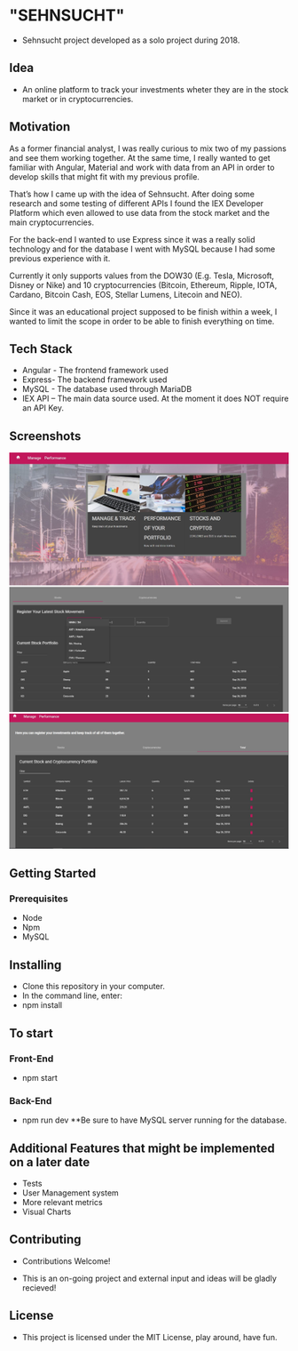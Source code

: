 # "SEHNSUCHT"

* Sehnsucht project developed as a solo project during 2018.

## Idea

* An online platform to track your investments wheter they are in the stock market or in cryptocurrencies.

## Motivation

As a former financial analyst, I was really curious to mix two of my passions and see them working together. At the same time, I really wanted to get familiar with Angular, Material and work with data from an API in order to develop skills that might fit with my previous profile.

That’s how I came up with the idea of Sehnsucht.  After doing some research and some testing of different APIs I found the IEX Developer Platform which even allowed to use data from the stock market and the main cryptocurrencies.

For the back-end I wanted to use Express since it was a really solid technology and for the database I went with MySQL because I had some previous experience with it.

Currently it only supports values from the DOW30 (E.g. Tesla, Microsoft, Disney or Nike) and 10 cryptocurrencies (Bitcoin, Ethereum, Ripple, IOTA, Cardano, Bitcoin Cash, EOS, Stellar Lumens, Litecoin and NEO).

Since it was an educational project supposed to be finish within a week, I wanted to  limit the scope in order to be able to finish everything on time.

## Tech Stack
* Angular - The frontend framework used
* Express- The backend framework used
* MySQL - The database used through MariaDB
* IEX API – The main data source used. At the moment it does NOT require an API Key.

## Screenshots
![landing page](https://github.com/alvaroha1/sehnsucht/blob/master/assets/screenshot1.JPG)
![adding stocks to our portfolio](https://github.com/alvaroha1/sehnsucht/blob/master/assets/screenshot2.JPG)
![reviewing our current investments](https://github.com/alvaroha1/sehnsucht/blob/master/assets/screenshot3.JPG)

## Getting Started
### Prerequisites
* Node
* Npm
* MySQL 

## Installing
* Clone this repository in your computer.
* In the command line, enter:
* npm install

## To start
### Front-End
* npm start
### Back-End
* npm run dev
**Be sure to have MySQL server running for the database.

## Additional Features that might be implemented on a later date
* Tests
* User Management system
* More relevant metrics
* Visual Charts 



## Contributing
* Contributions Welcome!

* This is an on-going project and external input and ideas will be gladly recieved!

## License
* This project is licensed under the MIT License, play around, have fun.
